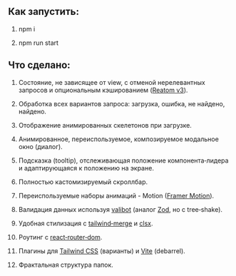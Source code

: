 ## Как запустить:

1. npm i

2. npm run start

## Что сделано:

1. Состояние, не зависящее от view, с отменой нерелевантных запросов и опциональным кэшированием ([Reatom v3](https://v3.reatom.dev/)).

2. Обработка всех вариантов запроса: загрузка, ошибка, не найдено, найдено.

3. Отображение анимированных скелетонов при загрузке.

4. Анимированное, переиспользуемое, композируемое модальное окно (диалог).

5. Подсказка (tooltip), отслеживающая положение компонента‑лидера и адаптирующаяся к положению на экране.

6. Полностью кастомизируемый скроллбар.

7. Переиспользуемые наборы анимаций - Motion ([Framer Motion](https://motion.dev/)).

8. Валидация данных используя [valibot](https://github.com/fabian-hiller/valibot) (аналог [Zod](https://github.com/colinhacks/zod), но с tree‑shake).

9. Удобная стилизация с [tailwind‑merge](https://github.com/dcastil/tailwind-merge) и [clsx](https://github.com/lukeed/clsx).

10. Роутинг с [react‑router‑dom](https://reactrouter.com/).

11. Плагины для [Tailwind CSS](https://tailwindcss.com) (варианты) и [Vite](https://vitejs.dev/) (debarrel).

12. Фрактальная структура папок.

```

```
